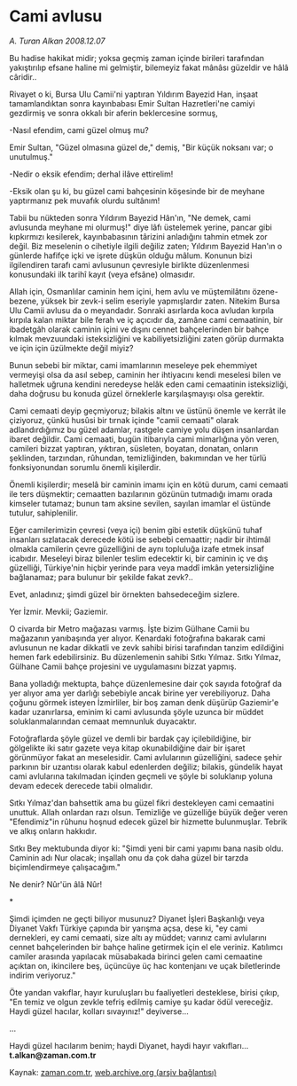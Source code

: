 # Cami avlusu

*A. Turan Alkan 2008.12.07*

<tr><td class="metin" colspan="2" style="padding-top: 20px; padding-left: 5px; padding-right: 10px;">Bu hadise hakikat midir; yoksa geçmiş zaman içinde birileri tarafından yakıştırılıp efsane haline mi gelmiştir, bilemeyiz fakat mânâsı güzeldir ve hâlâ câridir..</td></tr><tr><td class="metin" colspan="2" style="padding-top: 20px; padding-left: 5px; padding-right: 10px;"><p>Rivayet o ki, Bursa Ulu Camii'ni yaptıran Yıldırım Bayezid Han, inşaat tamamlandıktan sonra kayınbabası Emir Sultan Hazretleri'ne camiyi gezdirmiş ve sonra okkalı bir aferin beklercesine sormuş,
<p>-Nasıl efendim, cami güzel olmuş mu?
<p>Emir Sultan, "Güzel olmasına güzel de," demiş, "Bir küçük noksanı var; o unutulmuş."
<p>-Nedir o eksik efendim; derhal ilâve ettirelim!
<p>-Eksik olan şu ki, bu güzel cami bahçesinin köşesinde bir de meyhane yaptırmanız pek muvafık olurdu sultânım!
<p>Tabii bu nükteden sonra Yıldırım Bayezid Hân'ın, "Ne demek, cami avlusunda meyhane mi olurmuş!" diye lâfı üstelemek yerine, pancar gibi kıpkırmızı kesilerek, kayınbabasının târizini anladığını tahmin etmek zor değil. Biz meselenin o cihetiyle ilgili değiliz zaten; Yıldırım Bayezid Han'ın o günlerde hafifçe içki ve işrete düşkün olduğu mâlum. Konunun bizi ilgilendiren tarafı cami avlusunun çevresiyle birlikte düzenlenmesi konusundaki ilk tarihî kayıt (veya efsâne) olmasıdır.
<p>Allah için, Osmanlılar caminin hem içini, hem avlu ve müştemilâtını özene-bezene, yüksek bir zevk-i selim eseriyle yapmışlardır zaten. Nitekim Bursa Ulu Camii avlusu da o meyandadır. Sonraki asırlarda koca avludan kırpıla kırpıla kalan miktar bile ferah ve iç açıcıdır da, zamâne cami cemaatinin, bir ibadetgâh olarak caminin içini ve dışını cennet bahçelerinden bir bahçe kılmak mevzuundaki isteksizliğini ve kabiliyetsizliğini zaten görüp durmakta ve için için üzülmekte değil miyiz?
<p>Bunun sebebi bir miktar, cami imamlarının meseleye pek ehemmiyet vermeyişi olsa da asıl sebep, caminin her ihtiyacını kendi meselesi bilen ve halletmek uğruna kendini neredeyse helâk eden cami cemaatinin isteksizliği, daha doğrusu bu konuda güzel örneklerle karşılaşmayışı olsa gerektir.
<p>Cami cemaati deyip geçmiyoruz; bilakis altını ve üstünü önemle ve kerrât ile çiziyoruz, çünkü husûsi bir tırnak içinde "camii cemaati" olarak adlandırdığımız bu güzel adamlar, rastgele camiye yolu düşen insanlardan ibaret değildir. Cami cemaati, bugün itibarıyla cami mimarlığına yön veren, camileri bizzat yaptıran, yıktıran, süsleten, boyatan, donatan, onların şeklinden, tarzından, rûhundan, temizliğinden, bakımından ve her türlü fonksiyonundan sorumlu önemli kişilerdir.
<p>Önemli kişilerdir; meselâ bir caminin imamı için en kötü durum, cami cemaati ile ters düşmektir; cemaatten bazılarının gözünün tutmadığı imamı orada kimseler tutamaz; bunun tam aksine sevilen, sayılan imamlar el üstünde tutulur, sahiplenilir.
<p>Eğer camilerimizin çevresi (veya içi) benim gibi estetik düşkünü tuhaf insanları sızlatacak derecede kötü ise sebebi cemaattir; nadir bir ihtimâl olmakla camilerin çevre güzelliğini de aynı topluluğa izafe etmek insaf icabıdır. Meseleyi biraz bilenler teslim edecektir ki, bir caminin iç ve dış güzelliği, Türkiye'nin hiçbir yerinde para veya maddî imkân yetersizliğine bağlanamaz; para bulunur bir şekilde fakat zevk?..
<p>Evet, anladınız; şimdi güzel bir örnekten bahsedeceğim sizlere.
<p>Yer İzmir. Mevkii; Gaziemir.
<p>O civarda bir Metro mağazası varmış. İşte bizim Gülhane Camii bu mağazanın yanıbaşında yer alıyor. Kenardaki fotoğrafına bakarak cami avlusunun ne kadar dikkatli ve zevk sahibi birisi tarafından tanzim edildiğini hemen fark edebilirsiniz. Bu düzenlemenin sahibi Sıtkı Yılmaz. Sıtkı Yılmaz, Gülhane Camii bahçe projesini ve uygulamasını bizzat yapmış.
<p>Bana yolladığı mektupta, bahçe düzenlemesine dair çok sayıda fotoğraf da yer alıyor ama yer darlığı sebebiyle ancak birine yer verebiliyoruz. Daha çoğunu görmek isteyen İzmirliler, bir boş zaman denk düşürüp Gaziemir'e kadar uzanırlarsa, eminim ki cami avlusunda şöyle uzunca bir müddet soluklanmalarından cemaat memnunluk duyacaktır.
<p>Fotoğraflarda şöyle güzel ve demli bir bardak çay içilebildiğine, bir gölgelikte iki satır gazete veya kitap okunabildiğine dair bir işaret görünmüyor fakat an meselesidir. Cami avlularının güzelliğini, sadece şehir parkının bir uzantısı olarak kabul edenlerden değiliz; bilakis, gündelik hayat cami avlularına takılmadan içinden geçmeli ve şöyle bi soluklanıp yoluna devam edecek derecede tabii olmalıdır.
<p>Sıtkı Yılmaz'dan bahsettik ama bu güzel fikri destekleyen cami cemaatini unuttuk. Allah onlardan razı olsun. Temizliğe ve güzelliğe büyük değer veren "Efendimiz"in rûhunu hoşnud edecek güzel bir hizmette bulunmuşlar. Tebrik ve alkış onların hakkıdır.
<p>Sıtkı Bey mektubunda diyor ki: "Şimdi yeni bir cami yapımı bana nasib oldu. Caminin adı Nur olacak; inşallah onu da çok daha güzel bir tarzda biçimlendirmeye çalışacağım."
<p>Ne denir? Nûr'ün âlâ Nûr!
<p>*
<p>Şimdi içimden ne geçti biliyor musunuz? Diyanet İşleri Başkanlığı veya Diyanet Vakfı Türkiye çapında bir yarışma açsa, dese ki, "ey cami dernekleri, ey cami cemaati, size altı ay müddet; varınız cami avlularını cennet bahçelerinden bir bahçe haline getirmek için el ele veriniz. Katılımcı camiler arasında yapılacak müsabakada birinci gelen cami cemaatine açıktan on, ikincilere beş, üçüncüye üç hac kontenjanı ve uçak biletlerinde indirim veriyoruz."
<p>Öte yandan vakıflar, hayır kuruluşları bu faaliyetleri desteklese, birisi çıkıp, "En temiz ve olgun zevkle tefriş edilmiş camiye şu kadar ödül vereceğiz. Haydi güzel hacılar, kolları sıvayınız!" deyiverse...
<p>...
<p>Haydi güzel hacılarım benim; haydi Diyanet, haydi hayır vakıfları... <b>t.alkan@zaman.com.tr</b><br/></p></p></p></p></p></p></p></p></p></p></p></p></p></p></p></p></p></p></p></p></p></p></p></p></td></tr>

Kaynak: [zaman.com.tr](http://zaman.com.tr/yazar.do?yazino=767863), [web.archive.org (arşiv bağlantısı)](http://web.archive.org/web/20090220232524/http://www.zaman.com.tr:80/yazar.do?yazino=767863)
